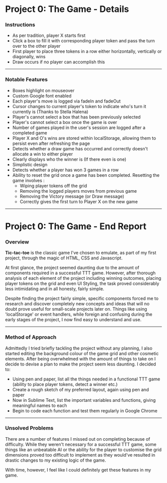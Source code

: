 # Project 0: The Game - Details

### Instructions
 - As per tradition, player X starts first 
 - Click a box to fill it with corresponding player token and pass the turn over to the other player
 - First player to place three tokens in a row either horizontally, vertically or diagonally, wins
 - Draw occurs if no player can accomplish this

---

### Notable Features

 - Boxes highlight on mouseover
 - Custom Google font enabled
 - Each player's move is logged via fadeIn and fadeOut
 - Cursor changes to current player's token to indicate who's turn it currently is (Thanks to Stella Halena)
 - Player's cannot select a box that has been previously selected
 - Player's cannot select a box once the game is over
 - Number of games played in the user's session are logged after a completed game
 - Player X and O's wins are stored within localStorage, allowing them to persist even after refreshing the page
 - Detects whether a draw game has occurred and correctly doesn't allocate a win to either player
 - Clearly displays who the winner is (If there even is one)
 - Simplistic design
 - Detects whether a player has won 3 games in a row
 - Ability to reset the grid once a game has been completed. Resetting the game involves :
    - Wiping player tokens off the grid
    - Removing the logged players moves from previous game
    - Removing the Victory message (or Draw message)
    - Correctly gives the first turn to Player X on the new game
 
---

# Project 0: The Game - End Report
### Overview

**Tic-tac-toe** is the classic game I've chosen to emulate, as part of my first project, through the magic of HTML, CSS and Javascript.

At first glance, the project seemed daunting due to the amount of components required in a successful TTT game. However, after thorough analysis of each element of the project including winning outcomes, placing player tokens on the grid and even UI Styling, the task proved considerably less intimidating and in all honesty, fairly simple.

Despite finding the project fairly simple, specific components forced me to research and discover completely new concepts and ideas that will no doubt prove useful for small-scale projects later on. Things like using 'localStorage' or event handlers, while foreign and confusing during the early stages of the project, I now find easy to understand and use.

---

### Method of Approach

Admittedly I tried briefly tackling the project without any planning, I also started editing the background colour of the game grid and other cosmetic elements. After being overwhelmed with the amount of things to take on I decide to devise a plan to make the project seem less daunting. I decided to: 

 - Using pen and paper, list all the things needed in a functional TTT game (ability to place player tokens, detect a winner etc.)
 - Create a rough sketch of my preferred layout, again using pen and paper
 - Now in Sublime Text, list the important variables and functions, giving meaningful names to each
 - Begin to code each function and test them regularly in Google Chrome

---

### Unsolved Problems

There are a number of features I missed out on completing because of difficulty. While they weren't necessary for a successful TTT game, some things like an unbeatable AI or the ability for the player to customise the grid dimensions proved too difficult to implement as they would've resulted in drastic changes to my existing logic of the game.

With time, however, I feel like I could definitely get these features in my game.
